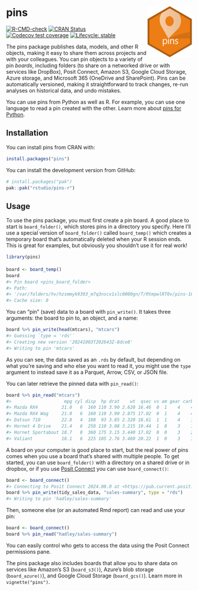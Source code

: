 
# pins <a href="https://pins.rstudio.com"><img src="man/figures/logo.png" align="right" height="138" alt="pins website" /></a>

<!-- badges: start -->

[![R-CMD-check](https://github.com/rstudio/pins-r/actions/workflows/R-CMD-check.yaml/badge.svg)](https://github.com/rstudio/pins-r/actions/workflows/R-CMD-check.yaml)
[![CRAN
Status](https://www.r-pkg.org/badges/version/pins)](https://cran.r-project.org/package=pins)
[![Codecov test
coverage](https://codecov.io/gh/rstudio/pins-r/branch/main/graph/badge.svg)](https://app.codecov.io/gh/rstudio/pins-r?branch=main)
[![Lifecycle:
stable](https://img.shields.io/badge/lifecycle-stable-brightgreen.svg)](https://lifecycle.r-lib.org/articles/stages.html#stable)
<!-- badges: end -->

The pins package publishes data, models, and other R objects, making it
easy to share them across projects and with your colleagues. You can pin
objects to a variety of pin *boards*, including folders (to share on a
networked drive or with services like DropBox), Posit Connect, Amazon
S3, Google Cloud Storage, Azure storage, and Microsoft 365 (OneDrive and
SharePoint). Pins can be automatically versioned, making it
straightforward to track changes, re-run analyses on historical data,
and undo mistakes.

You can use pins from Python as well as R. For example, you can use one
language to read a pin created with the other. Learn more about [pins
for Python](https://rstudio.github.io/pins-python/).

## Installation

You can install pins from CRAN with:

``` r
install.packages("pins")
```

You can install the development version from GitHub:

``` r
# install.packages("pak")
pak::pak("rstudio/pins-r")
```

## Usage

To use the pins package, you must first create a pin board. A good place
to start is `board_folder()`, which stores pins in a directory you
specify. Here I’ll use a special version of `board_folder()` called
`board_temp()` which creates a temporary board that’s automatically
deleted when your R session ends. This is great for examples, but
obviously you shouldn’t use it for real work!

``` r
library(pins)

board <- board_temp()
board
#> Pin board <pins_board_folder>
#> Path:
#> '/var/folders/hv/hzsmmyk9393_m7q3nscx1slc0000gn/T/RtmpwlRT0v/pins-181564fb94495'
#> Cache size: 0
```

You can “pin” (save) data to a board with `pin_write()`. It takes three
arguments: the board to pin to, an object, and a name:

``` r
board %>% pin_write(head(mtcars), "mtcars")
#> Guessing `type = 'rds'`
#> Creating new version '20241003T202643Z-8dce8'
#> Writing to pin 'mtcars'
```

As you can see, the data saved as an `.rds` by default, but depending on
what you’re saving and who else you want to read it, you might use the
`type` argument to instead save it as a Parquet, Arrow, CSV, or JSON
file.

You can later retrieve the pinned data with `pin_read()`:

``` r
board %>% pin_read("mtcars")
#>                    mpg cyl disp  hp drat    wt  qsec vs am gear carb
#> Mazda RX4         21.0   6  160 110 3.90 2.620 16.46  0  1    4    4
#> Mazda RX4 Wag     21.0   6  160 110 3.90 2.875 17.02  0  1    4    4
#> Datsun 710        22.8   4  108  93 3.85 2.320 18.61  1  1    4    1
#> Hornet 4 Drive    21.4   6  258 110 3.08 3.215 19.44  1  0    3    1
#> Hornet Sportabout 18.7   8  360 175 3.15 3.440 17.02  0  0    3    2
#> Valiant           18.1   6  225 105 2.76 3.460 20.22  1  0    3    1
```

A board on your computer is good place to start, but the real power of
pins comes when you use a board that’s shared with multiple people. To
get started, you can use `board_folder()` with a directory on a shared
drive or in dropbox, or if you use [Posit
Connect](https://posit.co/products/enterprise/connect/) you can use
`board_connect()`:

``` r
board <- board_connect()
#> Connecting to Posit Connect 2024.08.0 at <https://pub.current.posit.team>
board %>% pin_write(tidy_sales_data, "sales-summary", type = "rds")
#> Writing to pin 'hadley/sales-summary'
```

Then, someone else (or an automated Rmd report) can read and use your
pin:

``` r
board <- board_connect()
board %>% pin_read("hadley/sales-summary")
```

You can easily control who gets to access the data using the Posit
Connect permissions pane.

The pins package also includes boards that allow you to share data on
services like Amazon’s S3 (`board_s3()`), Azure’s blob storage
(`board_azure()`), and Google Cloud Storage (`board_gcs()`). Learn more
in `vignette("pins")`.
